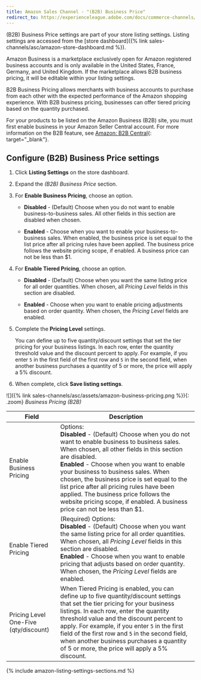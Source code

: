 ```yaml
---
title: Amazon Sales Channel - "(B2B) Business Price"
redirect_to: https://experienceleague.adobe.com/docs/commerce-channels/amazon/listing-settings/business-pricing.html
---
```


(B2B) Business Price settings are part of your store listing settings. Listing settings are accessed from the [store dashboard]({% link sales-channels/asc/amazon-store-dashboard.md %}).

Amazon Business is a marketplace exclusively open for Amazon registered business accounts and is only available in the United States, France, Germany, and United Kingdom. If the marketplace allows B2B business pricing, it will be editable within your listing settings.

B2B Business Pricing allows merchants with business accounts to purchase from each other with the expected performance of the Amazon shopping experience. With B2B business pricing, businesses can offer tiered pricing based on the quantity purchased.

For your products to be listed on the Amazon Business (B2B) site, you must first enable business in your Amazon Seller Central account. For more information on the B2B feature, see [Amazon: B2B Central][1]{: target="_blank"}.

## Configure (B2B) Business Price settings

1. Click **Listing Settings** on the store dashboard.

1. Expand the _(B2B) Business Price_ section.

1. For **Enable Business Pricing**, choose an option.

    - **Disabled** - (Default) Choose when you do not want to enable business-to-business sales. All other fields in this section are disabled when chosen.

    - **Enabled** - Choose when you want to enable your business-to-business sales. When enabled, the business price is set equal to the list price after all pricing rules have been applied. The business price follows the website pricing scope, if enabled. A business price can not be less than $1.

1. For **Enable Tiered Pricing**, choose an option.

    - **Disabled** - (Default) Choose when you want the same listing price for all order quantities. When chosen, all _Pricing Level_ fields in this section are disabled.

    - **Enabled** - Choose when you want to enable pricing adjustments based on order quantity. When chosen, the _Pricing Level_ fields are enabled.

1. Complete the **Pricing Level** settings.

   You can define up to five quantity/discount settings that set the tier pricing for your business listings. In each row, enter the quantity threshold value and the discount percent to apply. For example, if you enter `5` in the first field of the first row and `5` in the second field, when another business purchases a quantity of 5 or more, the price will apply a 5% discount.

1. When complete, click **Save listing settings**.

![]({% link sales-channels/asc/assets/amazon-business-pricing.png %}){: .zoom}
_Business Pricing (B2B)_

|Field |Description|
|--- |--- |
|Enable Business Pricing|Options: <br/>**Disabled** - (Default) Choose when you do not want to enable business to business sales. When chosen, all other fields in this section are disabled.<br/>**Enabled** - Choose when you want to enable your business to business sales. When chosen, the business price is set equal to the list price after all pricing rules have been applied. The business price follows the website pricing scope, if enabled. A business price can not be less than $1. |
|Enable Tiered Pricing|(Required) Options: <br/>**Disabled** - (Default) Choose when you want the same listing price for all order quantities. When chosen, all _Pricing Level_ fields in this section are disabled.<br/>**Enabled** - Choose when you want to enable pricing that adjusts based on order quantity. When chosen, the _Pricing Level_ fields are enabled. |
|Pricing Level One-Five (qty/discount)|When Tiered Pricing is enabled, you can define up to five quantity/discount settings that set the tier pricing for your business listings. In each row, enter the quantity threshold value and the discount percent to apply. For example, if you enter `5` in the first field of the first row and `5` in the second field, when another business purchases a quantity of 5 or more, the price will apply a 5% discount. |

{% include amazon-listing-settings-sections.md %}

[1]: https://sellercentral.amazon.com/gp/help/G202161480
